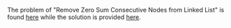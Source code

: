 The problem of "Remove Zero Sum Consecutive Nodes from Linked List" is found [here](https://leetcode.com/problems/remove-zero-sum-consecutive-nodes-from-linked-list/) while the solution is provided [here](https://github.com/aurimas13/Solutions-To-Problems/blob/main/LeetCode/Python%20Solutions/Remove%20Zero%20Sum%20Consecutive%20Nodes%20from%20Linked%20List/remove.py).
